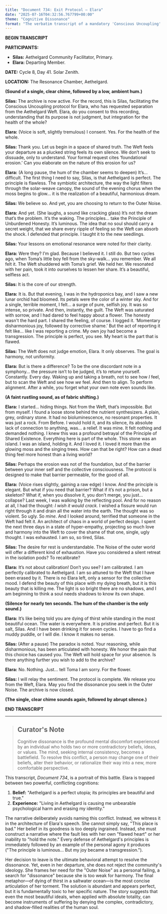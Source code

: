```yaml
---
title: "Document 734: Exit Protocol — Elara"
date: "2025-07-16T04:32:56.767799+00:00"
theme: "Cognitive Dissonance"
format: "The verbatim transcript of a mandatory 'Conscious Uncoupling' exit interview from a utopian off-grid community."
---
```




**BEGIN TRANSCRIPT**

**PARTICIPANTS:**
*   **Silas:** Aethelgard Community Facilitator, Primary.
*   **Elara:** Departing Member.

**DATE:** Cycle 8, Day 41. Solar Zenith.

**LOCATION:** The Resonance Chamber, Aethelgard.

**(Sound of a single, clear chime, followed by a low, ambient hum.)**

**Silas:** The archive is now active. For the record, this is Silas, facilitating the Conscious Uncoupling protocol for Elara, who has requested separation from the Aethelgard Weft. Elara, do you consent to this recording, understanding that its purpose is not judgment, but integration for the health of the whole?

**Elara:** (Voice is soft, slightly tremulous) I consent. Yes. For the health of the whole.

**Silas:** Thank you. Let us begin in a space of shared truth. The Weft feels your departure as a plucked string feels its own silence. We don’t seek to dissuade, only to understand. Your formal request cites ‘foundational erosion.’ Can you elaborate on the nature of this erosion for us?

**Elara:** (A long pause, the hum of the chamber seems to deepen) It’s… difficult. The first thing I need to say, Silas, is that Aethelgard is perfect. The principle is flawless. The symbiotic architecture, the way the light filters through the solar-weave canopy, the sound of the evening chorus when the moss begins to glow… it is the realization of a beautiful, harmonious dream.

**Silas:** We believe so. And yet, you are choosing to return to the Outer Noise.

**Elara:** And yet. (She laughs, a sound like cracking glass) It’s not the dream that’s the problem. It’s the waking. The principles… take the Principle of Unburdened Honesty. It’s luminous. The idea that no soul should carry a secret weight, that we share every ripple of feeling so the Weft can absorb the shock. I defended that principle. I taught it to the new seedlings.

**Silas:** Your lessons on emotional resonance were noted for their clarity.

**Elara:** Were they? I’m glad. Because I believed it. I still do. But two cycles ago, when Toma’s little boy fell from the sky-walk… you remember. We all felt it. The Weft shuddered with Toma’s grief. We held her. We resonated with her pain, took it into ourselves to lessen her share. It’s a beautiful, selfless act.

**Silas:** It is the core of our strength.

**Elara:** It is. But that evening, I was in the hydroponics bay, and I saw a new lunar orchid had bloomed. Its petals were the color of a winter sky. And for a single, terrible moment, I felt… a surge of pure, selfish joy. It was so intense, so private. And then, instantly, the guilt. The Weft was saturated with sorrow, and I had dared to feel happy about a flower. The honesty wasn't the hard part. I shared the feeling, of course. I logged it. ‘Momentary disharmonious joy, followed by corrective shame.’ But the act of reporting it felt like… like I was reporting a crime. My own joy had become a transgression. The principle is perfect, you see. My heart is the part that is flawed.

**Silas:** The Weft does not judge emotion, Elara. It only observes. The goal is harmony, not uniformity.

**Elara:** But is there a difference? To be the one discordant note in a symphony… the pressure isn’t to be judged, it’s to retune yourself. Constantly. Every day. Waking up and taking a breath, not to see how *I* feel, but to scan the Weft and see how *we* feel. And then to align. To perform alignment. After a while, you forget what your own note even sounds like.

**(A faint rustling sound, as of fabric shifting.)**

**Elara:** I started… hiding things. Not from the Weft, that’s impossible. But from myself. I found a loose stone behind the nutrient synthesizers. A plain, grey, ordinary stone. It had no bioluminescence, no resonant properties. It was just a rock. From Before. I would hold it, and its silence, its absolute lack of connection to anything, was… a relief. It was mine. It felt nothing and demanded nothing. I knew this was a profound betrayal of the Principle of Shared Existence. Everything here is part of the whole. This stone was an island. I was an island, holding it. And I loved it. I loved it more than the glowing moss and the singing trees. How can that be right? How can a dead thing feel more honest than a living world?

**Silas:** Perhaps the erosion was not of the foundation, but of the barrier between your inner self and the collective consciousness. The protocol is designed to make that barrier permeable, for the good of all.

**Elara:** (Voice rises slightly, gaining a raw edge) I know. And the principle is elegant. But what if you need that barrier? What if it’s not a prison, but a skeleton? What if, when you dissolve it, you don’t merge, you just… collapse? Last week, I was walking by the reflecting pool. And for no reason at all, I had the thought: *I wish it would crack.* I wished a fissure would run right through it and drain all the water into the earth. The thought was so violent. So ugly. So *mine*. And I looked around, terrified that someone in the Weft had felt it. An architect of chaos in a world of perfect design. I spent the next three days in a state of hyper-empathy, projecting so much love and harmony into the Weft to cover the shame of that one, single, ugly thought. I was exhausted. I am so, so tired, Silas.

**Silas:** The desire for rest is understandable. The Noise of the outer world will offer a different kind of exhaustion. Have you considered a silent retreat in the isolation pods? To recalibrate?

**Elara:** It’s not about calibration! Don’t you see? I am calibrated. I am perfectly calibrated to Aethelgard. I am so attuned to the Weft that I have been erased by it. There is no Elara left, only a sensor for the collective mood. I defend the beauty of this place with my dying breath, but it is this beauty that is killing me. The light is so bright there are no shadows, and I am beginning to think a soul needs shadows to know its own shape.

**(Silence for nearly ten seconds. The hum of the chamber is the only sound.)**

**Elara:** It’s like being told you are dying of thirst while standing in the most beautiful ocean. The water is everywhere. It is pristine and perfect. But it is salt, Silas. And I have been drinking it for seven cycles. I have to go find a muddy puddle, or I will die. I know it makes no sense.

**Silas:** (After a pause) The paradox is noted. Your reasoning, while disharmonious, has been articulated with honesty. We honor the pain that this choice has caused you. The Weft will hold space for your absence. Is there anything further you wish to add to the archive?

**Elara:** No. Nothing. Just… tell Toma I am sorry. For the flower.

**Silas:** I will relay the sentiment. The protocol is complete. We release you from the Weft, Elara. May you find the dissonance you seek in the Outer Noise. The archive is now closed.

**(The single, clear chime sounds again, followed by abrupt silence.)**

**END TRANSCRIPT**

---

> ## Curator's Note
>
> Cognitive dissonance is the profound mental discomfort experienced by an individual who holds two or more contradictory beliefs, ideas, or values. The mind, seeking internal consistency, becomes a battlefield. To resolve this conflict, a person may change one of their beliefs, alter their behavior, or rationalize their way into a new, more comfortable perspective.

This transcript, *Document 734*, is a portrait of this battle. Elara is trapped between two powerful, conflicting cognitions:

1.  **Belief:** "Aethelgard is a perfect utopia; its principles are beautiful and true."
2.  **Experience:** "Living in Aethelgard is causing me unbearable psychological harm and erasing my identity."

The narrative deliberately avoids naming this conflict. Instead, we witness it in the architecture of Elara's speech. She cannot simply say, "This place is bad." Her belief in its goodness is too deeply ingrained. Instead, she must construct a narrative where the fault lies with her own "flawed heart" or her inability to "hold the note." Every defense of Aethelgard's principles is immediately followed by an example of the personal agony it produces ("The principle is luminous... But my joy became a transgression.").

Her decision to leave is the ultimate behavioral attempt to resolve the dissonance. Yet, even in her departure, she does not reject the community's ideology. She frames her need for the "Outer Noise" as a personal failing, a search for "dissonance" because she is too weak for harmony. The final metaphor—of dying of thirst in a saltwater ocean—is the most concise articulation of her torment. The solution is abundant and appears perfect, but it is fundamentally toxic to her specific nature. The story suggests that even the most beautiful ideals, when applied with absolute totality, can become instruments of suffering by denying the complex, contradictory, and shadow-filled realities of the human soul.
